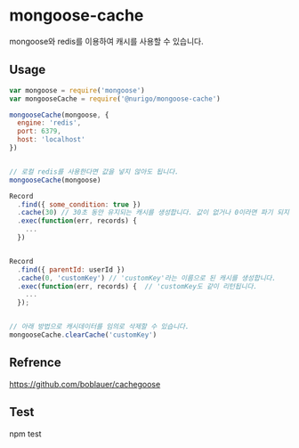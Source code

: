 # mongoose-cache #

mongoose와 redis를 이용하여 캐시를 사용할 수 있습니다.

## Usage ##

```javascript
var mongoose = require('mongoose')
var mongooseCache = require('@nurigo/mongoose-cache')

mongooseCache(mongoose, {
  engine: 'redis',
  port: 6379,
  host: 'localhost'
})


// 로컬 redis를 사용한다면 값을 넣지 않아도 됩니다.
mongooseCache(mongoose)

Record
  .find({ some_condition: true })
  .cache(30) // 30초 동안 유지되는 캐시를 생성합니다. 값이 없거나 0이라면 파기 되지 않습니다.
  .exec(function(err, records) {
    ...
  })


Record
  .find({ parentId: userId })
  .cache(0, 'customKey') // 'customKey'라는 이름으로 된 캐시를 생성합니다.
  .exec(function(err, records) {  // 'customKey도 같이 리턴됩니다.
    ...
  });


// 아래 방법으로 캐시데이터를 임의로 삭제할 수 있습니다.
mongooseCache.clearCache('customKey')
```

## Refrence ##
https://github.com/boblauer/cachegoose

## Test ##
npm test
